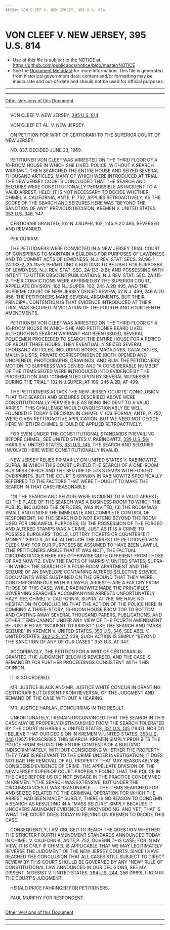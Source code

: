 ```yaml
---
title: VON CLEEF V. NEW JERSEY, 395 U.S. 814
---
```


# VON CLEEF V. NEW JERSEY, 395 U.S. 814

* Use of this file is subject to the NOTICE at https://github.com/publicdocs/notice/blob/master/NOTICE
* See the [Document Metadata](../../../index.md) for more information.
  This file is generated from historical government data; content and/or formatting may be inaccurate and out-of-date and should not be used for official purposes.

----------
----------

[Other Versions of this Document](https://publicdocs.github.io/go/links?ns=uslm-x&ref=%2Fus%2Fcourts%2Fscotus%2FusReporter%2F395%2F814)

----------

    VON CLEEF V. NEW JERSEY, [395 U.S. 814][/us/courts/scotus/usReporter/395/814]

    VON CLEEF ET AL. V. NEW JERSEY.

    ON PETITION FOR WRIT OF CERTIORARI TO THE SUPERIOR COURT OF NEW JERSEY.

    NO. 837.  DECIDED JUNE 23, 1969.

    PETITIONER VON CLEEF WAS ARRESTED ON THE THIRD FLOOR OF A 16-ROOM HOUSE IN WHICH SHE LIVED.  POLICE, WITHOUT A SEARCH WARRANT, THEN SEARCHED THE ENTIRE HOUSE AND SEIZED SEVERAL THOUSAND ARTICLES, MANY OF WHICH WERE INTRODUCED AT TRIAL.  THE NEW JERSEY COURTS CONCLUDED THAT THE SEARCH AND SEIZURES WERE CONSTITUTIONALLY PERMISSIBLE AS INCIDENT TO A VALID ARREST.  HELD:  IT IS NOT NECESSARY TO DECIDE WHETHER CHIMEL V. CALIFORNIA, ANTE, P. 752, APPLIES RETROACTIVELY, AS THE SCOPE OF THE SEARCH AND SEIZURES HERE WAS "BEYOND THE SANCTION OF ANY" PREVIOUS DECISION, KREMEN V. UNITED STATES, [353 U.S. 346][/us/courts/scotus/usReporter/353/346], 347.

    CERTIORARI GRANTED; 102 N.J.SUPER.  102, 245 A.2D 495, REVERSED AND REMANDED.

    PER CURIAM.

    THE PETITIONERS WERE CONVICTED IN A NEW JERSEY TRIAL COURT OF CONSPIRING TO MAINTAIN A BUILDING FOR PURPOSES OF LAWDNESS AND TO COMMIT ACTS OF LEWDNESS, N.J. REV. STAT. SECS. 2A:98-1, 2A:133-2, 2A:115-1; PERMITTING A BUILDING TO BE USED FOR PURPOSES OF LEWDNESS, N.J. REV. STAT. SEC. 2A:133-2(B); AND POSSESSING WITH INTENT TO UTTER OBSCENE PUBLICATIONS, N.J. REV. STAT. SEC. 2A:115-2.  THEIR CONVICTIONS WERE AFFIRMED BY THE SUPERIOR COURT, APPELLATE DIVISION, 102 N.J.SUPER.  102, 245 A.2D 495, AND THE SUPREME COURT OF NEW JERSEY DENIED REVIEW, 52 N.J. 499, 246 A.2D 456.  THE PETITIONERS MAKE SEVERAL ARGUMENTS, BUT THEIR PRINCIPAL CONTENTION IS THAT EVIDENCE INTRODUCED AT THEIR TRIAL WAS SECURED IN VIOLATION OF THE FOURTH AND FOURTEENTH AMENDMENTS.

    PETITIONER VON CLEEF WAS ARRESTED ON THE THIRD FLOOR OF A 16-ROOM HOUSE IN WHICH SHE AND PETITIONER BEARD LIVED.  ALTHOUGH NO SEARCH WARRANT HAD BEEN ISSUED, SEVERAL POLICEMEN PROCEEDED TO SEARCH THE ENTIRE HOUSE FOR A PERIOD OF ABOUT THREE HOURS.  THEY EVENTUALLY SEIZED SEVERAL THOUSAND ARTICLES, INCLUDING BOOKS, MAGAZINES, CATALOGUES, MAILING LISTS, PRIVATE CORRESPONDENCE (BOTH OPENED AND UNOPENED), PHOTOGRAPHS, DRAWINGS, AND FILM.  THE PETITIONERS' MOTION TO SUPPRESS WAS DENIED, AND "A CONSIDERABLE NUMBER"  OF THE ITEMS SEIZED WERE INTRODUCED INTO EVIDENCE BY THE PROSECUTION AND "COMMENTED UPON BY SEVERAL WITNESSES DURING THE TRIAL."  102 N.J.SUPER.,AT 109, 245 A.2D, AT 499.

    THE PETITIONERS ATTACK THE NEW JERSEY COURTS' CONCLUSION THAT THE SEARCH AND SEIZURES DESCRIBED ABOVE WERE CONSTITUTIONALLY PERMISSIBLE AS BEING INCIDENT TO A VALID ARREST.  THIS CHALLENGE WOULD UNQUESTIONABLY BE WELL FOUNDED IF TODAY'S DECISION IN CHIMEL V. CALIFORNIA, ANTE, P. 752, WERE GIVEN RETTROACTIVE APPLICATION.  BUT WE NEED NOT DECIDE HERE WHETHER CHIMEL SHOULD BE APPLIED RETROACTIVELY.

    FOR EVEN UNDER THE CONSTITUTIONAL STANDARDS PREVAILING BEFORE CHIMEL, SEE UNITED STATES V. RABINOWITZ, [339 U.S. 56][/us/courts/scotus/usReporter/339/56]; HARRIS V. UNITED STATES, [331 U.S. 145][/us/courts/scotus/usReporter/331/145], THE SEARCH AND SEIZURES INVOLVED HERE WERE CONSTITUTIONALLY INVALID.

    NEW JERSEY RELIES PRIMARILY ON UNITED STATES V. RABINOWITZ, SUPRA, IN WHICH THIS COURT UPHELD THE SEARCH OF A ONE-ROOM BUSINESS OFFICE AND THE SEIZURE OF 573 STAMPS WITH FORGED OVERPRINTS.  BUT THE COURT'S OPINION IN RABINOWITZ SPECIFICALLY REFERRED TO THE FACTORS THAT WERE THOUGHT TO MAKE THE SEARCH IN THAT CASE REASONABLE:

    "(1) THE SEARCH AND SEIZURE WERE INCIDENT TO A VALID ARREST; (2) THE PLACE OF THE SEARCH WAS A BUSINESS ROOM TO WHICH THE PUBLIC, INCLUDING THE OFFICERS, WAS INVITED; (3) THE ROOM WAS SMALL AND UNDER THE IMMEDIATE AND COMPLETE CONTROL OF RESPONDENT; (4) THE SEARCH DID NOT EXTEND BEYOND THE ROOM USED FOR UNLAWFUL PURPOSES; (5) THE POSSESSION OF THE FORGED AND ALTERED STAMPS WAS A CRIME, JUST AS IT IS A CRIME TO POSSESS BURGLARS' TOOLS, LOTTERY TICKETS OR COUNTERFEIT MONEY."  339 U.S.,AT 64.  ALTHOUGH THE ARREST OF PETITIONER VON CLEEK MAY FOR OUR PURPOSES BE ASSUMED TO HAVE BEEN LAWFUL (THE PETITIONERS ARGUE THAT IT WAS NOT), THE FACTUAL CIRCUMSTANCES HERE ARE OTHERWISE QUITE DIFFERENT FROM THOSE OF RABINOWITZ.  EVEN THE FACTS OF HARRIS V. UNITED STATES, SUPRA-- IN WHICH THE SEARCH OF A FOUR-ROOM APARTMENT AND THE SEIZURE OF AN ENVELOPE CONTAINING ALTERED SELECTIVE SERVICE DOCUMENTS WERE SUSTAINED ON THE GROUND THAT THEY WERE CONTEMPORANEOUS WITH A LAWFUL ARREST-- ARE A FAR CRY FROM THOSE OF THIS CASE.  WHILE RABINOWITZ MADE THE PRINCIPLES GOVERNING SEARCHES ACCOMPANYING ARRESTS UNFORTUNATELY HAZY, SEE CHIMEL V. CALIFORNIA, SUPRA, AT 766, WE HAVE NO HESITATION IN CONCLUDING THAT THE ACTION OF THE POLICE HERE IN COMBING A THREE-STORY, 16-ROOM HOUSE FROM TOP TO BOTTOM AND CARTING AWAY SEVERAL THOUSAND PAPERS, PUBLICATIONS, AND OTHER ITEMS CANNOT UNDER ANY VIEW OF THE FOURTH AMENDMENT BE JUSTIFIED AS "INCIDENT TO ARREST."  LIKE THE SEARCH AND "MASS SEIZURE" IN KREMEN V. UNITED STATES, [353 U.S. 346][/us/courts/scotus/usReporter/353/346], SEE ABEL V. UNITED STATES, [362 U.S. 217][/us/courts/scotus/usReporter/362/217], 239, SUCH ACTION IS SIMPLY "BEYOND THE SANCTION OF ANY OF OUR CASES."  353 U.S.,AT 347.

    ACCORDINGLY, THE PETITION FOR A WRIT OF CERTIORARI IS GRANTED, THE JUDGMENT BELOW IS REVERSED, AND THE CASE IS REMANDED FOR FURTHER PROCEEDINGS CONSISTENT WITH THIS OPINION.

    IT IS SO ORDERED.

    MR. JUSTICE BLACK AND MR. JUSTICE WHITE CONCUR IN GRANTING CERTIORARI BUT DISSENT FROM REVERSAL OF THE JUDGMENT AND REMAND OF THE CASE WITHOUT A HEARING.

    MR. JUSTICE HARLAN, CONCURRING IN THE RESULT.

    UNFORTUNATELY, I REMAIN UNCONVINCED THAT THE SEARCH IN THIS CASE MAY BE PROPERLY DISTINGUISHED FROM THE SEARCH TOLERATED BY THE COURT IN HARRIS V. UNITED STATES, [331 U.S. 145][/us/courts/scotus/usReporter/331/145] (1947).  NOR DO I BELIEVE THAT OUR DECISION IN KREMEN V. UNITED STATES, [353 U.S. 346][/us/courts/scotus/usReporter/353/346] (1957) PROSCRIBES THIS SEARCH.  KREMEN SIMPLY PROHIBITS THE POLICE FROM SEIZING THE ENTIRE CONTENTS OF A BUILDING INDISCRIMINATELY, WITHOUT CONSIDERING WHETHER THE PROPERTY THEY TAKE IS RELEVANT TO THE CRIME UNDER INVESTIGATION; IT DOES NOT BAR THE REMOVAL OF ALL PROPERTY THAT MAY REASONABLY BE CONSIDERED EVIDENCE OF CRIME.  THE APPELLATE DIVISION OF THE NEW JERSEY SUPERIOR COURT PROPERLY FOUND THAT THE POLICE IN THE CASE BEFORE US DID NOT ENGAGE IN THE PRACTICE CONDEMNED IN KREMEN: "(THE SEARCH WAS EXTENSIVE, BUT UNDER THE CIRCUMSTANCES IT WAS REASONABLE . . . THE ITEMS SEARCHED FOR AND SEIZED RELATED TO THE CRIMINAL OPERATION FOR WHICH THE ARREST HAD BEEN MADE."  SURELY, THERE IS NO REASON TO CONDEMN A SEARCH AS RESULTING IN A "MASS SEIZURE" SIMPLY BECAUSE IT UNCOVERS ABUNDANT EVIDENCE OF WRONGDOING.  AND YET, THAT IS WHAT THE COURT DOES TODAY IN RELYING ON KREMEN TO DECIDE THIS CASE.

    CONSEQUENTLY, I AM OBLIGED TO REACH THE QUESTION WHETHER THE STRICTER FOURTH AMENDMENT STANDARDS ANNOUNCED TODAY IN CHIMEL V. CALIFORNIA, ANTE,P. 752, GOVERN THIS CASE; FOR IN MY VIEW, IT IS ONLY IF CHIMEL IS APPLICABLE THAT WE MAY LEGITIMATELY REVERSE THE JUDGMENT OF THE NEW JERSEY COURTS.  SINCE I HAVE REACHED THE CONCLUSION THAT ALL CASES STILL SUBJECT TO DIRECT REVIEW BY THIS COURT SHOULD BE GOVERNED BY ANY "NEW" RULE OF CONSTITUTIONAL LAW ANNOUNCED IN OUR DECISIONS, SEE MY DISSENT IN DESIST V. UNITED STATES, [394 U.S. 244][/us/courts/scotus/usReporter/394/244], 256 (1969), I JOIN IN THE COURT'S JUDGMENT.

    HERALD PRICE FAHRINGER FOR PETITIONERS.

    PAUL MURPHY FOR RESPONDENT.

----------

[Other Versions of this Document](https://publicdocs.github.io/go/links?ns=uslm-x&ref=%2Fus%2Fcourts%2Fscotus%2FusReporter%2F395%2F814)

----------
----------

[/us/courts/scotus/usReporter/395/814]: https://publicdocs.github.io/go/links?ns=uslm-x&ref=%2Fus%2Fcourts%2Fscotus%2FusReporter%2F395%2F814
[/us/courts/scotus/usReporter/353/346]: https://publicdocs.github.io/go/links?ns=uslm-x&ref=%2Fus%2Fcourts%2Fscotus%2FusReporter%2F353%2F346
[/us/courts/scotus/usReporter/339/56]: https://publicdocs.github.io/go/links?ns=uslm-x&ref=%2Fus%2Fcourts%2Fscotus%2FusReporter%2F339%2F56
[/us/courts/scotus/usReporter/331/145]: https://publicdocs.github.io/go/links?ns=uslm-x&ref=%2Fus%2Fcourts%2Fscotus%2FusReporter%2F331%2F145
[/us/courts/scotus/usReporter/353/346]: https://publicdocs.github.io/go/links?ns=uslm-x&ref=%2Fus%2Fcourts%2Fscotus%2FusReporter%2F353%2F346
[/us/courts/scotus/usReporter/362/217]: https://publicdocs.github.io/go/links?ns=uslm-x&ref=%2Fus%2Fcourts%2Fscotus%2FusReporter%2F362%2F217
[/us/courts/scotus/usReporter/331/145]: https://publicdocs.github.io/go/links?ns=uslm-x&ref=%2Fus%2Fcourts%2Fscotus%2FusReporter%2F331%2F145
[/us/courts/scotus/usReporter/353/346]: https://publicdocs.github.io/go/links?ns=uslm-x&ref=%2Fus%2Fcourts%2Fscotus%2FusReporter%2F353%2F346
[/us/courts/scotus/usReporter/394/244]: https://publicdocs.github.io/go/links?ns=uslm-x&ref=%2Fus%2Fcourts%2Fscotus%2FusReporter%2F394%2F244


